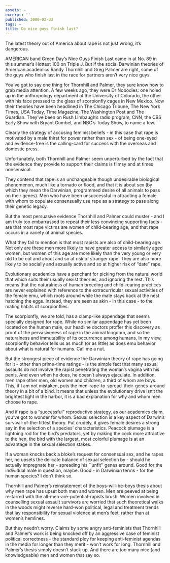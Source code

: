 ```yaml
---
assets: ~
excerpt: ''
published: 2000-02-03
tags: ~
title: Do nice guys finish last?
---
```

The latest theory out of America about rape is not just wrong, it’s
dangerous.

AMERICAN band Green Day’s Nice Guys Finish Last came in at No. 89 in
this summer’s Hottest 100 on Triple J. But if the social Darwinian
theories of American academics Randy Thornhill and Greg Palmer are
right, some of the guys who finish last in the race for partners aren’t
very nice guys.

You’ve got to say one thing for Thornhill and Palmer, they sure know how
to grab media attention. A few weeks ago, they were Dr Nobodies: one
holed up in the anthropology department at the University of Colorado,
the other with his face pressed to the glass of scorpionfly cages in New
Mexico. Now their theories have been headlined in The Chicago Tribune,
The New York Times, USA Today, Time Magazine, The Washington Post and
The Guardian. They’ve been on Rush Limbaugh’s radio program, CNN, the
CBS Early Show with Bryant Gumbel, and NBC’s Today Show, to name a few.

Clearly the strategy of accusing feminist beliefs - in this case that
rape is motivated by a male thirst for power rather than sex - of being
one-eyed and evidence-free is the calling-card for success with the
overseas and domestic press.

Unfortunately, both Thornhill and Palmer seem unperturbed by the fact
that the evidence they provide to support their claims is flimsy and at
times nonsensical.

They contend that rape is an unchangeable though undesirable biological
phenomenon, much like a tornado or flood, and that it is about sex (by
which they mean the Darwinian, programmed desire of all animals to pass
on their genes). Men who have been unsuccessful in attracting a female
with whom to copulate consensually use rape as a strategy to pass along
their genetic legacy.

But the most persuasive evidence Thornhill and Palmer could muster - and
I am truly too embarrassed to repeat their less convincing supporting
facts - are that most rape victims are women of child-bearing age, and
that rape occurs in a variety of animal species.

What they fail to mention is that most rapists are also of child-bearing
age. Not only are these men more likely to have greater access to
similarly aged women, but women of this age are more likely than the
very young or very old to be out and about and so at risk of stranger
rape. They are also more likely to be socially and sexually active and
so at higher risk of “date” rape.

Evolutionary academics have a penchant for picking from the natural
world that which suits their usually sexist theories, and ignoring the
rest. This means that the naturalness of human breeding and
child-rearing practices are never explained with reference to the
extracurricular sexual activities of the female emu, which roots around
while the male stays back at the nest hatching the eggs. Instead, they
are seen as akin - in this case - to the mating habits of scorpionflies.

The scorpionfly, we are told, has a clamp-like appendage that seems
specially designed for rape. While no similar appendage has yet been
located on the human male, our headline doctors proffer this discovery
as proof of the pervasiveness of rape in the animal kingdom, and so the
naturalness and immutability of its occurrence among humans. In my view,
scorpionfly behavior tells us as much (or as little) as does emu
behavior about what is natural for humans. Call me a nut.

But the strongest piece of evidence the Darwinian theory of rape has
going for it - other than prime-time ratings - is the simple fact that
many sexual assaults do not involve the rapist penetrating the woman’s
vagina with his penis. And even when he does, he doesn’t always
ejaculate. In addition, men rape other men, old women and children, a
third of whom are boys. This, if I am not mistaken, puts the
men-rape-to-spread-their-genes-around theory in a bit of a bind. It
means that unless the evolutionary drive isn’t the brightest light in
the harbor, it is a bad explanation for why and whom men choose to rape.

And if rape is a “successful” reproductive strategy, as our academics
claim, you’ve got to wonder for whom. Sexual selection is a key aspect
of Darwin’s survival-of-the-fittest theory. Put crudely, it gives female
desires a strong say in the selection of a species’ characteristics.
Peacock plumage is a lightning rod for the bird’s predators, yet by
making the cock more attractive to the hen, the bird with the largest,
most colorful plumage is at an advantage in the sexual selection stakes.

If a woman knocks back a bloke’s request for consensual sex, and he
rapes her, he upsets the delicate balance of sexual selection by -
should he actually impregnate her - spreading his \`\`unfit’’ genes
around. Good for the individual male in question, maybe. Good - in
Darwinian terms - for the human species? I don’t think so.

Thornhill and Palmer’s reinstatement of the boys-will-be-boys thesis
about why men rape has upset both men and women. Men are peeved at being
re-tarred with the all-men-are-potential-rapists brush. Women involved
in counselling sexual assault survivors are worried that such
theoretical walks in the woods might reverse hard-won political, legal
and treatment trends that lay responsibility for sexual violence at
men’s feet, rather than at women’s hemlines.

But they needn’t worry. Claims by some angry anti-feminists that
Thornhill and Palmer’s work is being knocked off by an aggressive case
of feminist political correctness - the standard ploy for keeping
anti-feminist agendas in the media for longer than they merit - won’t
work for long. Thornhill and Palmer’s thesis simply doesn’t stack up.
And there are too many nice (and knowledgeable) men and women that say
so.